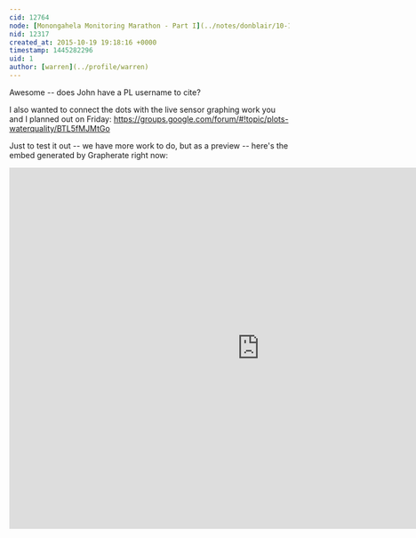 ```yaml
---
cid: 12764
node: [Monongahela Monitoring Marathon - Part I](../notes/donblair/10-19-2015/monongahela-monitoring-marathon-part-i)
nid: 12317
created_at: 2015-10-19 19:18:16 +0000
timestamp: 1445282296
uid: 1
author: [warren](../profile/warren)
---
```


Awesome -- does John have a PL username to cite? 

I also wanted to connect the dots with the live sensor graphing work you and I planned out on Friday: https://groups.google.com/forum/#!topic/plots-waterquality/BTL5fMJMtGo

Just to test it out -- we have more work to do, but as a preview -- here's the embed generated by Grapherate right now:

<iframe src='http://jywarren.github.io/grapherate/g/?key=7JLDOZZvLJFjm3lyoAL4' width='900px' height='650px;' style='border:none;' />

[warren](../profile/warren) replying to: [Monongahela Monitoring Marathon - Part I](../notes/donblair/10-19-2015/monongahela-monitoring-marathon-part-i)

